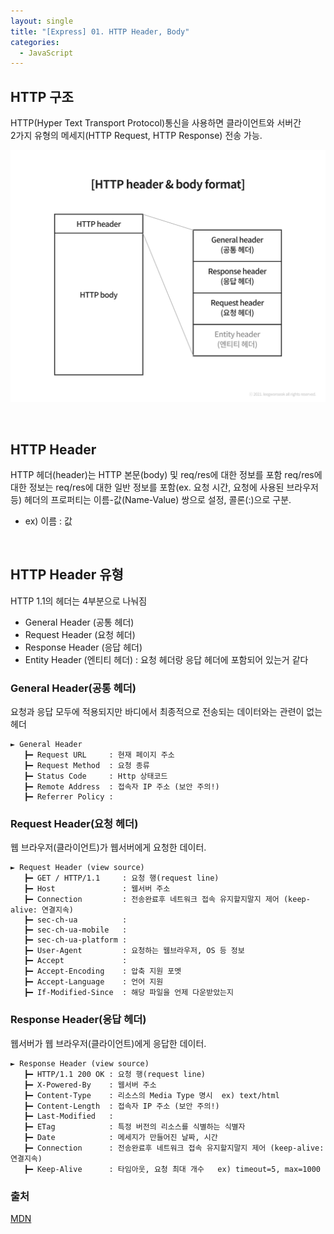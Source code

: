 ```yaml
---
layout: single
title: "[Express] 01. HTTP Header, Body"
categories:
  - JavaScript
---
```


## HTTP 구조

HTTP(Hyper Text Transport Protocol)통신을 사용하면 클라이언트와 서버간<br>
2가지 유형의 메세지(HTTP Request, HTTP Response) 전송 가능.

![png](/images/express0101.png)

<br>

## HTTP Header

HTTP 헤더(header)는 HTTP 본문(body) 및 req/res에 대한 정보를 포함
req/res에 대한 정보는 req/res에 대한 일반 정보를 포함(ex. 요청 시간, 요청에 사용된 브라우저 등)
헤더의 프로퍼티는 이름-값(Name-Value) 쌍으로 설정, 콜론(:)으로 구분.
- ex) 이름 : 값

<br>

## HTTP Header 유형

HTTP 1.1의 헤더는 4부분으로 나눠짐
- General Header (공통 헤더)
- Request Header (요청 헤더)
- Response Header (응답 헤더)
- Entity Header (엔티티 헤더) : 요청 헤더랑 응답 헤더에 포함되어 있는거 같다

### General Header(공통 헤더)

요청과 응답 모두에 적용되지만 바디에서 최종적으로 전송되는 데이터와는 관련이 없는 헤더

```
► General Header
   ┣━ Request URL     : 현재 페이지 주소
   ┣━ Request Method  : 요청 종류
   ┣━ Status Code     : Http 상태코드
   ┣━ Remote Address  : 접속자 IP 주소 (보안 주의!)
   ┣━ Referrer Policy : 

```

### Request Header(요청 헤더)

웹 브라우저(클라이언트)가 웹서버에게 요청한 데이터.


```
► Request Header (view source)
   ┣━ GET / HTTP/1.1     : 요청 행(request line)
   ┣━ Host               : 웹서버 주소
   ┣━ Connection         : 전송완료후 네트워크 접속 유지할지말지 제어 (keep-alive: 연결지속)
   ┣━ sec-ch-ua          :
   ┣━ sec-ch-ua-mobile   :
   ┣━ sec-ch-ua-platform : 
   ┣━ User-Agent         : 요청하는 웹브라우저, OS 등 정보
   ┣━ Accept             :
   ┣━ Accept-Encoding    : 압축 지원 포멧
   ┣━ Accept-Language    : 언어 지원
   ┣━ If-Modified-Since  : 해당 파일을 언제 다운받았는지

```

### Response Header(응답 헤더)

웹서버가 웹 브라우저(클라이언트)에게 응답한 데이터.

```
► Response Header (view source)
   ┣━ HTTP/1.1 200 OK : 요청 행(request line)
   ┣━ X-Powered-By    : 웹서버 주소
   ┣━ Content-Type    : 리소스의 Media Type 명시  ex) text/html
   ┣━ Content-Length  : 접속자 IP 주소 (보안 주의!)
   ┣━ Last-Modified   : 
   ┣━ ETag            : 특정 버전의 리소스를 식별하는 식별자
   ┣━ Date            : 메세지가 만들어진 날짜, 시간
   ┣━ Connection      : 전송완료후 네트워크 접속 유지할지말지 제어 (keep-alive: 연결지속)
   ┣━ Keep-Alive      : 타임아웃, 요청 최대 개수   ex) timeout=5, max=1000

```



### 출처

[MDN](https://developer.mozilla.org/ko/docs/Web/HTTP/Headers)